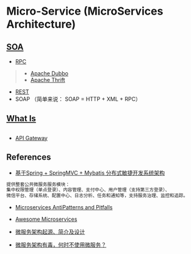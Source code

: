# Micro-Service (MicroServices Architecture)

## [SOA](SOA/README.md)
* [RPC](RPC/README.md)
> * [Apache Dubbo](https://github.com/SunnnyChan/sc.drill-code/tree/master/infra/apache-dubbo)
> * [Apache Thrift](https://github.com/SunnnyChan/sc.drill-code/tree/master/infra/apache-thrift)

* [REST](https://github.com/SunnnyChan/knowledge-Sys-of-Web/tree/master/web-APIs/restful)
* SOAP （简单来说： SOAP = HTTP + XML + RPC）

## [What Is](WhatIs.md)

## 

* [API Gateway]()

## References
* [基于Spring + SpringMVC + Mybatis 分布式敏捷开发系统架构](https://github.com/shuzheng/zheng)
```md
提供整套公共微服务服务模块：
集中权限管理（单点登录）、内容管理、支付中心、用户管理（支持第三方登录）、
微信平台、存储系统、配置中心、日志分析、任务和通知等，支持服务治理、监控和追踪。
```

* [Microservices AntiPatterns and Pitfalls](https://github.com/SunnnyChan/SunnnyChan.github.io/blob/master/post/readme/reading/arch/Microservices-AntiPatterns-and-Pitfalls/README.md)

* [Awesome Microservices](https://github.com/mfornos/awesome-microservices)

* [微服务架构起源、简介及设计](https://cloud.tencent.com/info/7360f254f288e24bdc1b3da89c686676.html)
* [微服务架构有毒，何时不使用微服务？](https://cloud.tencent.com/developer/news/369360)
